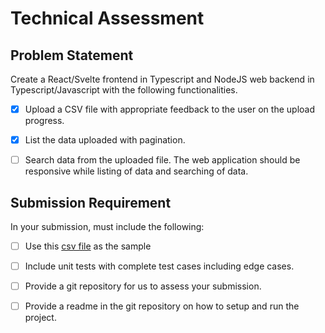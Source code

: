 # Technical Assessment  

## Problem Statement

Create a React/Svelte frontend in Typescript and NodeJS web backend in Typescript/Javascript with the following functionalities.  

- [x] Upload a CSV file with appropriate feedback to the user on the upload progress. 

- [x] List the data uploaded with pagination.  

- [ ] Search data from the uploaded file. The web application should be responsive while listing of data and searching of data.  

## Submission Requirement

In your submission, must include the following:  

- [ ] Use this [csv file](data.csv) as the sample  

- [ ] Include unit tests with complete test cases including edge cases.  

- [ ] Provide a git repository for us to assess your submission.  

- [ ] Provide a readme in the git repository on how to setup and run the project.  
